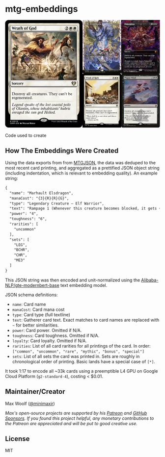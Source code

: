 # mtg-embeddings

![](docs/3ab329bcc6d768373c843562745906bc.webp)

Code used to create

## How The Embeddings Were Created

Using the data exports from from [MTGJSON](https://mtgjson.com), the data was deduped to the most recent card printing, and aggregated as a prettified JSON object string (including indentation, which is relevant to embedding quality). An example string:

```txt
{
  "name": "Marhault Elsdragon",
  "manaCost": "{3}{R}{R}{G}",
  "type": "Legendary Creature — Elf Warrior",
  "text": "Rampage 1 (Whenever this creature becomes blocked, it gets +1/+1 until end of turn for each creature blocking it beyond the first.)",
  "power": "4",
  "toughness": "6",
  "rarities": [
    "uncommon"
  ],
  "sets": [
    "LEG",
    "BCHR",
    "CHR",
    "ME3"
  ]
}
```

This JSON string was then encoded and unit-normalized using the [Alibaba-NLP/gte-modernbert-base](https://huggingface.co/Alibaba-NLP/gte-modernbert-base) text embedding model.

JSON schema definitions:

- `name`: Card name
- `manaCost`: Card mana cost
- `type`: Card type (full textline)
- `text`: Gatherer card text. Exact matches to card names are replaced with `~` for better similarities.
- `power`: Card power. Omitted if N/A.
- `toughness`: Card toughness. Omitted if N/A.
- `loyalty`: Card loyalty. Omitted if N/A.
- `rarities`: List of all card rarities for all printings of the card. In order: `["common", "uncommon", "rare", "mythic", "bonus", "special"]`
- `sets`: List of all sets the card was printed in. Sets are roughly in chronological order of printing. Basic lands have a special case of `[*]`.

It took 1:17 to encode all ~33k cards using a preemptible L4 GPU on Google Cloud Platform (`g2-standard-4`), costing < $0.01.

## Maintainer/Creator

Max Woolf ([@minimaxir](https://minimaxir.com))

_Max's open-source projects are supported by his [Patreon](https://www.patreon.com/minimaxir) and [GitHub Sponsors](https://github.com/sponsors/minimaxir). If you found this project helpful, any monetary contributions to the Patreon are appreciated and will be put to good creative use._

## License

MIT
